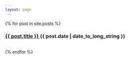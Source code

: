 ```yaml
---
layout: page
---
```


{% for post in site.posts %}
  <article>
    <h3><a href="{{ post.url }}">
    {{ post.title }}
    </a>
    <span style="font-size:16px;text-align:right;"><time datetime="{{ post.date | date: "%Y-%m-%d" }}">{{ post.date | date_to_long_string }}</time></span>
    </h3>
  </article>
  <br>
{% endfor %}
